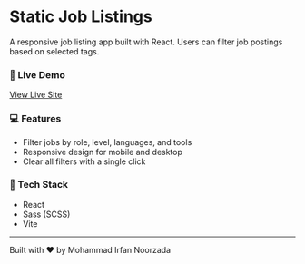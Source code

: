 # Static Job Listings

A responsive job listing app built with React. Users can filter job postings based on selected tags.

### 🔗 Live Demo
[View Live Site](https://Mohammad-Irfan-Noorzada.github.io/static-job-listing)

### 💻 Features
- Filter jobs by role, level, languages, and tools
- Responsive design for mobile and desktop
- Clear all filters with a single click

### 🚀 Tech Stack
- React
- Sass (SCSS)
- Vite

---

Built with ❤️ by Mohammad Irfan Noorzada
